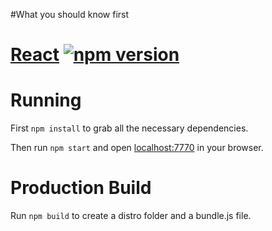 #What you should know first
# [React](https://facebook.github.io/react/) [![npm version](https://img.shields.io/npm/v/react.svg?style=flat)](https://www.npmjs.com/package/react)


# Running

First `npm install` to grab all the necessary dependencies.

Then run `npm start` and open <localhost:7770> in your browser.

# Production Build

Run `npm build` to create a distro folder and a bundle.js file.
